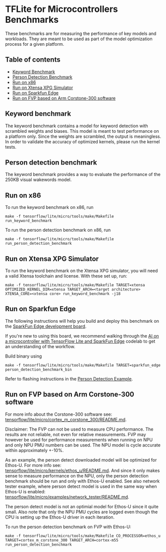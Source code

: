 # TFLite for Microcontrollers Benchmarks

These benchmarks are for measuring the performance of key models and workloads.
They are meant to be used as part of the model optimization process for a given
platform.

## Table of contents

-   [Keyword Benchmark](#keyword-benchmark)
-   [Person Detection Benchmark](#person-detection-benchmark)
-   [Run on x86](#run-on-x86)
-   [Run on Xtensa XPG Simulator](#run-on-xtensa-xpg-simulator)
-   [Run on Sparkfun Edge](#run-on-sparkfun-edge)
-   [Run on FVP based on Arm Corstone-300 software](#run-on-fvp-based-on-arm-corstone-300-software)

## Keyword benchmark

The keyword benchmark contains a model for keyword detection with scrambled
weights and biases.  This model is meant to test performance on a platform only.
Since the weights are scrambled, the output is meaningless. In order to validate
the accuracy of optimized kernels, please run the kernel tests.

## Person detection benchmark

The keyword benchmark provides a way to evaluate the performance of the 250KB
visual wakewords model.

## Run on x86

To run the keyword benchmark on x86, run

```
make -f tensorflow/lite/micro/tools/make/Makefile run_keyword_benchmark
```

To run the person detection benchmark on x86, run

```
make -f tensorflow/lite/micro/tools/make/Makefile run_person_detection_benchmark
```

## Run on Xtensa XPG Simulator

To run the keyword benchmark on the Xtensa XPG simulator, you will need a valid
Xtensa toolchain and license.  With these set up, run:

```
make -f tensorflow/lite/micro/tools/make/Makefile TARGET=xtensa OPTIMIZED_KERNEL_DIR=xtensa TARGET_ARCH=<target architecture> XTENSA_CORE=<xtensa core> run_keyword_benchmark -j18
```

## Run on Sparkfun Edge
The following instructions will help you build and deploy this benchmark on the
[SparkFun Edge development board](https://sparkfun.com/products/15170).


If you're new to using this board, we recommend walking through the
[AI on a microcontroller with TensorFlow Lite and SparkFun Edge](https://codelabs.developers.google.com/codelabs/sparkfun-tensorflow)
codelab to get an understanding of the workflow.

Build binary using

```
make -f tensorflow/lite/micro/tools/make/Makefile TARGET=sparkfun_edge person_detection_benchmark_bin
```

Refer to flashing instructions in the [Person Detection Example](https://github.com/tensorflow/tflite-micro/blob/main/tensorflow/lite/micro/examples/person_detection/README.md#running-on-sparkfun-edge).

## Run on FVP based on Arm Corstone-300 software

For more info about the Corstone-300 software see:
[tensorflow/lite/micro/cortex_m_corstone_300/README.md](../cortex_m_corstone_300/README.md).

Disclaimer: The FVP can not be used to measure CPU performance.
The results are not reliable, not even for relative measurements.
FVP may however be used for performance measurements when running on NPU and only NPU PMU numbers can be used. The NPU model is cycle accurate within approximately +-10%.

As an example, the person detect downloaded model will be optimized for Ethos-U. For more info see:
[tensorflow/lite/micro/kernels/ethos_u/README.md](../kernels/ethos_u/README.md).
And since it only makes sense to measure performance on the NPU, only the person detection benchmark should be run and only with Ethos-U enabled.
See also network tester example, where person detect model is used in the same way when Ethos-U is enabled:
[tensorflow/lite/micro/examples/network_tester/README.md](../examples/network_tester/README.md).

The person detect model is not an optimial model for Ethos-U since it quite small. Also note that only the NPU PMU cycles are logged even though the CPU is setting up the Ethos-U driver in each iteration.

To run the person detection benchmark on FVP with Ethos-U:

```
make -f tensorflow/lite/micro/tools/make/Makefile CO_PROCESSOR=ethos_u TARGET=cortex_m_corstone_300 TARGET_ARCH=cortex-m55 run_person_detection_benchmark
```
